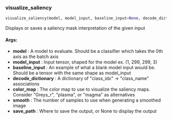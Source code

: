 

### visualize_saliency
```python
visualize_saliency(model, model_input, baseline_input=None, decode_dictionary=None, color_map='inferno', smooth=7, save_path='.')
```
Displays or saves a saliency mask interpretation of the given input

#### Args:

* **model** :  A model to evaluate. Should be a classifier which takes the 0th axis as the batch axis
* **model_input** :  Input tensor, shaped for the model ex. (1, 299, 299, 3)
* **baseline_input** :  An example of what a blank model input would be.                    Should be a tensor with the same shape as model_input
* **decode_dictionary** :  A dictionary of "class_idx" -> "class_name" associations
* **color_map** :  The color map to use to visualize the saliency maps.                    Consider "Greys_r", "plasma", or "magma" as alternatives
* **smooth** :  The number of samples to use when generating a smoothed image
* **save_path** :  Where to save the output, or None to display the output